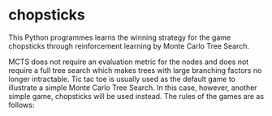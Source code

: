 # chopsticks

This Python programmes learns the winning strategy for the game chopsticks through reinforcement learning by Monte Carlo Tree Search. 

MCTS does not require an evaluation metric for the nodes and does not require a full tree search which makes trees with large branching factors no longer intractable. 
Tic tac toe is usually used as the default game to illustrate a simple Monte Carlo Tree Search. In this case, however, another simple game, chopsticks will be used instead. 
The rules of the games are as follows:
